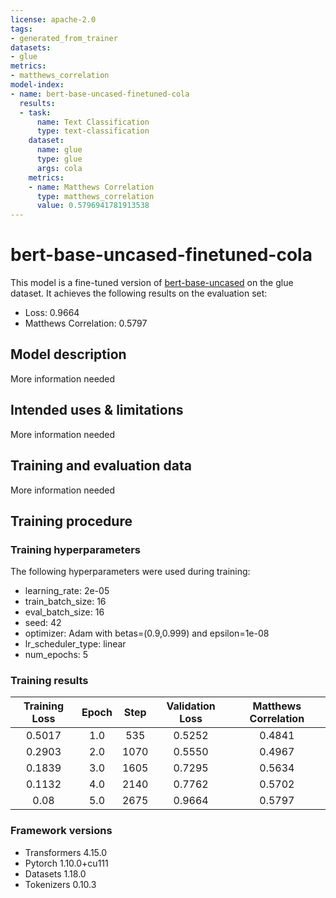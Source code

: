 ```yaml
---
license: apache-2.0
tags:
- generated_from_trainer
datasets:
- glue
metrics:
- matthews_correlation
model-index:
- name: bert-base-uncased-finetuned-cola
  results:
  - task:
      name: Text Classification
      type: text-classification
    dataset:
      name: glue
      type: glue
      args: cola
    metrics:
    - name: Matthews Correlation
      type: matthews_correlation
      value: 0.5796941781913538
---
```


<!-- This model card has been generated automatically according to the information the Trainer had access to. You
should probably proofread and complete it, then remove this comment. -->

# bert-base-uncased-finetuned-cola

This model is a fine-tuned version of [bert-base-uncased](https://huggingface.co/bert-base-uncased) on the glue dataset.
It achieves the following results on the evaluation set:
- Loss: 0.9664
- Matthews Correlation: 0.5797

## Model description

More information needed

## Intended uses & limitations

More information needed

## Training and evaluation data

More information needed

## Training procedure

### Training hyperparameters

The following hyperparameters were used during training:
- learning_rate: 2e-05
- train_batch_size: 16
- eval_batch_size: 16
- seed: 42
- optimizer: Adam with betas=(0.9,0.999) and epsilon=1e-08
- lr_scheduler_type: linear
- num_epochs: 5

### Training results

| Training Loss | Epoch | Step | Validation Loss | Matthews Correlation |
|:-------------:|:-----:|:----:|:---------------:|:--------------------:|
| 0.5017        | 1.0   | 535  | 0.5252          | 0.4841               |
| 0.2903        | 2.0   | 1070 | 0.5550          | 0.4967               |
| 0.1839        | 3.0   | 1605 | 0.7295          | 0.5634               |
| 0.1132        | 4.0   | 2140 | 0.7762          | 0.5702               |
| 0.08          | 5.0   | 2675 | 0.9664          | 0.5797               |


### Framework versions

- Transformers 4.15.0
- Pytorch 1.10.0+cu111
- Datasets 1.18.0
- Tokenizers 0.10.3

